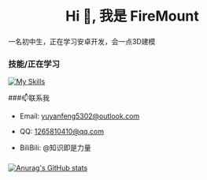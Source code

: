 <h1 align="center">Hi 👋, 我是 FireMount</h1>

###

<p align="left">一名初中生，正在学习安卓开发，会一点3D建模</p>

### 技能/正在学习
[![My Skills](https://skillicons.dev/icons?theme=light&i=androidstudio,python,kotlin,blender)](https://skillicons.dev)


###📫联系我     
- Email: yuyanfeng5302@outlook.com

- QQ: 1265810410@qq.com

- BiliBili: @知识即是力量

###
[![Anurag's GitHub stats](https://github-readme-stats.vercel.app/api?username=SHANFENG5302)](https://github.com/anuraghazra/github-readme-stats)
